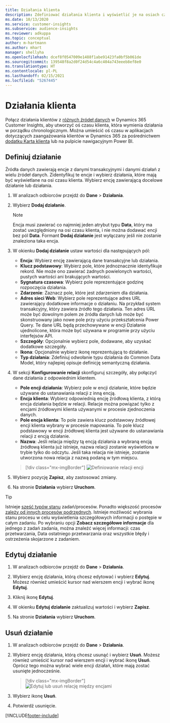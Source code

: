 ```yaml
---
title: Działania klienta
description: Zdefiniować działania klienta i wyświetlić je na osiach czasu na klientach.
ms.date: 10/13/2020
ms.service: customer-insights
ms.subservice: audience-insights
ms.reviewer: adkuppa
ms.topic: conceptual
author: m-hartmann
ms.author: mhart
manager: shellyha
ms.openlocfilehash: dcef8f0547009e1488f1abe91423fa0bf5b061de
ms.sourcegitcommit: 139548f8a2d0f24d54c4a6c404a743eeeb8ef8e0
ms.translationtype: HT
ms.contentlocale: pl-PL
ms.lasthandoff: 02/15/2021
ms.locfileid: "5267445"
---
```

# <a name="customer-activities"></a>Działania klienta

Połącz działania klientów z [różnych źródeł danych](data-sources.md) w Dynamics 365 Customer Insights, aby utworzyć oś czasu klienta, która wymienia działania w porządku chronologicznym. Można umieścić oś czasu w aplikacjach dotyczących zaangażowania klientów w Dynamics 365 za pośrednictwem [dodatku Karta klienta](customer-card-add-in.md) lub na pulpicie nawigacyjnym Power BI.

## <a name="define-an-activity"></a>Definiuj działanie

Źródła danych zawierają encje z danymi transakcyjnymi i danymi działań z wielu źródeł danych. Zidentyfikuj te encje i wybierz działania, które mają być wyświetlane na osi czasu klienta. Wybierz encję zawierającą docelowe działanie lub działania.

1. W analizach odbiorców przejdź do **Dane** > **Działania**.

1. Wybierz **Dodaj działanie**.

   > [!NOTE]
   > Encja musi zawierać co najmniej jeden atrybut typu **Data**, który ma zostać uwzględniony na osi czasu klienta, i nie można dodawać encji bez pól **Data**. Formant **Dodaj działanie** jest wyłączany jeśli nie zostanie znaleziona taka encja.

1. W okienku **Dodaj działanie** ustaw wartości dla następujących pól:

   - **Encja**: Wybierz encję zawierającą dane transakcyjne lub działania.
   - **Klucz podstawowy**: Wybierz pole, które jednoznacznie identyfikuje rekord. Nie może ono zawierać żadnych powielonych wartości, pustych wartości ani brakujących wartości.
   - **Sygnatura czasowa**: Wybierz pole reprezentujące godzinę rozpoczęcia działania.
   - **Zdarzenie**: Zaznacz pole, które jest zdarzeniem dla działania.
   - **Adres sieci Web**: Wybierz pole reprezentujące adres URL zawierający dodatkowe informacje o działaniu. Na przykład system transakcyjny, który zawiera źródło tego działania. Ten adres URL może być dowolnym polem ze źródła danych lub może być skonstruowany jako nowe pole przy użyciu przekształcenia Power Query. Te dane URL będą przechowywane w encji Działanie ujednolicone, która może być używana w programie przy użyciu interfejsów API.
   - **Szczegóły**: Opcjonalnie wybierz pole, dodawane, aby uzyskać dodatkowe szczegóły.
   - **Ikona**: Opcjonalnie wybierz ikonę reprezentującą to działanie.
   - **Typ działania**: Zdefiniuj odwołanie typu działania do Common Data Model, który najlepiej opisuje definicję semantyczną działania.

1. W sekcji **Konfigurowanie relacji** skonfiguruj szczegóły, aby połączyć dane działania z odpowiednim klientem.

    - **Pole encji działania**: Wybierz pole w encji działanie, które będzie używane do ustanawiania relacji z inną encją.
    - **Encja klienta**: Wybierz odpowiednią encję źródłową klienta, z którą encja działania będzie w relacji. Relacje można powiązać tylko z encjami źródłowymi klienta używanymi w procesie zjednoczenia danych.
    - **Pole encja klienta**: To pole zawiera klucz podstawowy źródłowej encji klienta wybrany w procesie mapowania. To pole klucz podstawowy w encji źródłowej klienta jest używane do ustanawiania relacji z encją działanie.
    - **Nazwa**: Jeśli relacja między tą encją działania a wybraną encją źródłową klienta już istnieje, nazwa relacji zostanie wyświetlona w trybie tylko do odczytu. Jeśli taka relacja nie istnieje, zostanie utworzona nowa relacja z nazwą podaną w tym miejscu.
   
   > [!div class="mx-imgBorder"]
   > ![Definiowanie relacji encji](media/activities-entities-define.png "Definiowanie relacji encji")

1. Wybierz pozycję **Zapisz**, aby zastosować zmiany.

1. Na stronie **Działania** wybierz **Uruchom**.

> [!TIP]
> Istnieje [sześć typów stanu](system.md#status-types) zadań/procesów. Ponadto większość procesów [zależy od innych procesów podrzędnych](system.md#refresh-policies). Istnieje możliwość wybrania stanu procesu w celu wyświetlenia szczegółowych informacji o postępie w całym zadaniu. Po wybraniu opcji **Zobacz szczegółowe informacje** dla jednego z zadań zadania, można znaleźć więcej informacji: czas przetwarzania, Data ostatniego przetwarzania oraz wszystkie błędy i ostrzeżenia skojarzone z zadaniem.

## <a name="edit-an-activity"></a>Edytuj działanie

1. W analizach odbiorców przejdź do **Dane** > **Działania**.

2. Wybierz encję działania, którą chcesz edytować i wybierz **Edytuj**. Możesz również umieścić kursor nad wierszem encji i wybrać ikonę **Edytuj**.

3. Kliknij ikonę **Edytuj**.

4. W okienku **Edytuj działanie** zaktualizuj wartości i wybierz **Zapisz**.

5. Na stronie **Działania** wybierz **Uruchom**.

## <a name="delete-an-activity"></a>Usuń działanie

1. W analizach odbiorców przejdź do **Dane** > **Działania**.

2. Wybierz encję działania, którą chcesz usunąć i wybierz **Usuń**. Możesz również umieścić kursor nad wierszem encji i wybrać ikonę **Usuń**. Oprócz tego można wybrać wiele encji działań, które mają zostać usunięte jednocześnie.
   > [!div class="mx-imgBorder"]
   > ![Edytuj lub usuń relację między encjami](media/activities-entities-edit-delete.png "Edytuj lub usuń relację między encjami")

3. Wybierz ikonę **Usuń**.

4. Potwierdź usunięcie.


[!INCLUDE[footer-include](../includes/footer-banner.md)]